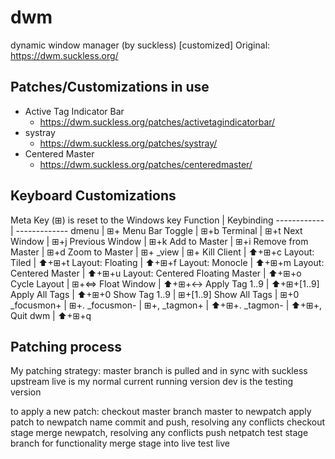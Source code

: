 # dwm
dynamic window manager (by suckless) [customized]
Original: https://dwm.suckless.org/

## Patches/Customizations in use
- Active Tag Indicator Bar
  - https://dwm.suckless.org/patches/activetagindicatorbar/
- systray
  - https://dwm.suckless.org/patches/systray/
- Centered Master
  - https://dwm.suckless.org/patches/centeredmaster/

## Keyboard Customizations
Meta Key (⊞) is reset to the Windows key
Function | Keybinding
------------ | -------------
dmenu | ⊞+<Space>
Menu Bar Toggle | ⊞+b
Terminal | ⊞+t
Next Window | ⊞+j
Previous Window | ⊞+k
Add to Master  | ⊞+i
Remove from Master | ⊞+d
Zoom to Master | ⊞+<Enter>
_view | ⊞+<Tab>
Kill Client | ⬆+⊞+c
Layout: Tiled | ⬆+⊞+t
Layout: Floating | ⬆+⊞+f
Layout: Monocle | ⬆+⊞+m
Layout: Centered Master | ⬆+⊞+u
Layout: Centered Floating Master | ⬆+⊞+o
Cycle Layout | ⊞+<=>
Float Window | ⬆+⊞+<->
Apply Tag 1..9 | ⬆+⊞+[1..9]
Apply All Tags | ⬆+⊞+0
Show Tag 1..9 | ⊞+[1..9]
Show All Tags | ⊞+0
_focusmon+ | ⊞+.
_focusmon- | ⊞+,
_tagmon+ | ⬆+⊞+.
_tagmon- | ⬆+⊞+,
Quit dwm | ⬆+⊞+q

## Patching process
My patching strategy:
    master branch is pulled and in sync with suckless upstream
    live is my normal current running version
    dev is the testing version

to apply a new patch:
    checkout master
    branch master to newpatch
    apply patch to newpatch name
    commit and push, resolving any conflicts
    checkout stage
    merge newpatch, resolving any conflicts
    push netpatch
    test stage branch for functionality
    merge stage into live
    test live


